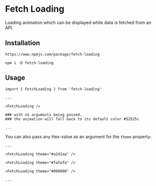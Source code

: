 # Fetch Loading

Loading animation which can be displayed while data is fetched from an API.

## Installation

```
https://www.npmjs.com/package/fetch-loading
```

```
npm i -D fetch-loading
```

## Usage

```
import { FetchLoading } from 'fetch-loading'

...

<FetchLoading />

### with no arguments being passed,
### the animation will fall back to its default color #52525c

...

```

You can also pass any Hex-value as an argument for the ```theme``` property:

```
...

<FetchLoading theme="#a2d1aa" />

<FetchLoading theme="#fafafa" />

<FetchLoading theme="#000000" />

...
```
